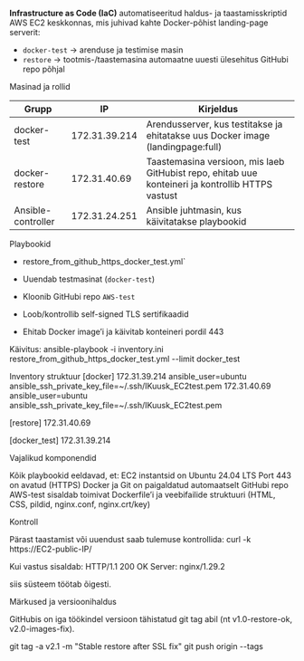 **Infrastructure as Code (IaC)** automatiseeritud haldus- ja taastamisskriptid AWS EC2 keskkonnas, mis juhivad kahte Docker-põhist landing-page serverit:

- `docker-test` → arenduse ja testimise masin  
- `restore` → tootmis-/taastemasina automaatne uuesti ülesehitus GitHubi repo põhjal


 Masinad ja rollid

| Grupp        | IP             | Kirjeldus |
|--------------------|---------------|---------------------------------------------------------------------------------------------------|
| docker-test        | 172.31.39.214 | Arendusserver, kus testitakse ja ehitatakse uus Docker image (landingpage:full)                   |
| docker-restore     | 172.31.40.69  | Taastemasina versioon, mis laeb GitHubist repo, ehitab uue konteineri ja kontrollib HTTPS vastust |
| Ansible-controller | 172.31.24.251 | Ansible juhtmasin, kus käivitatakse playbookid                                                    |


Playbookid

- restore_from_github_https_docker_test.yml`

- Uuendab testmasinat (`docker-test`)  
- Kloonib GitHubi repo `AWS-test`  
- Loob/kontrollib self-signed TLS sertifikaadid  
- Ehitab Docker image’i ja käivitab konteineri pordil 443

Käivitus:
ansible-playbook -i inventory.ini restore_from_github_https_docker_test.yml --limit docker_test


Inventory struktuur
[docker]
172.31.39.214 ansible_user=ubuntu ansible_ssh_private_key_file=~/.ssh/IKuusk_EC2test.pem
172.31.40.69 ansible_user=ubuntu ansible_ssh_private_key_file=~/.ssh/IKuusk_EC2test.pem

[restore]
172.31.40.69

[docker_test]
172.31.39.214


Vajalikud komponendid

Kõik playbookid eeldavad, et:
EC2 instantsid on Ubuntu 24.04 LTS
Port 443 on avatud (HTTPS)
Docker ja Git on paigaldatud automaatselt
GitHubi repo AWS-test sisaldab toimivat Dockerfile’i ja veebifailide struktuuri (HTML, CSS, pildid, nginx.conf, nginx.crt/key)

Kontroll

Pärast taastamist või uuendust saab tulemuse kontrollida:
curl -k https://EC2-public-IP/

Kui vastus sisaldab:
HTTP/1.1 200 OK
Server: nginx/1.29.2

siis süsteem töötab õigesti.

Märkused ja versioonihaldus

GitHubis on iga töökindel versioon tähistatud git tag abil (nt v1.0-restore-ok, v2.0-images-fix).

git tag -a v2.1 -m "Stable restore after SSL fix"
git push origin --tags

